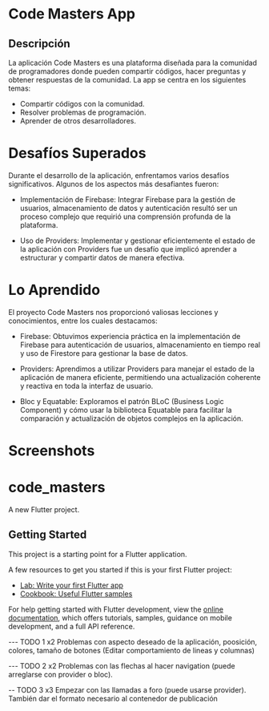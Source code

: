 # Code Masters App
## Descripción
La aplicación Code Masters es una plataforma diseñada para la comunidad de programadores donde pueden compartir códigos, hacer preguntas y obtener respuestas de la comunidad. La app se centra en los siguientes temas:

* Compartir códigos con la comunidad.
* Resolver problemas de programación.
* Aprender de otros desarrolladores.

# Desafíos Superados
Durante el desarrollo de la aplicación, enfrentamos varios desafíos significativos. Algunos de los aspectos más desafiantes fueron:

* Implementación de Firebase: Integrar Firebase para la gestión de usuarios, almacenamiento de datos y autenticación resultó ser un proceso complejo que requirió una comprensión profunda de la plataforma.

* Uso de Providers: Implementar y gestionar eficientemente el estado de la aplicación con Providers fue un desafío que implicó aprender a estructurar y compartir datos de manera efectiva.

# Lo Aprendido
El proyecto Code Masters nos proporcionó valiosas lecciones y conocimientos, entre los cuales destacamos:

* Firebase: Obtuvimos experiencia práctica en la implementación de Firebase para autenticación de usuarios, almacenamiento en tiempo real y uso de Firestore para gestionar la base de datos.

* Providers: Aprendimos a utilizar Providers para manejar el estado de la aplicación de manera eficiente, permitiendo una actualización coherente y reactiva en toda la interfaz de usuario.

* Bloc y Equatable: Exploramos el patrón BLoC (Business Logic Component) y cómo usar la biblioteca Equatable para facilitar la comparación y actualización de objetos complejos en la aplicación.

# Screenshots


# code_masters

A new Flutter project.

## Getting Started

This project is a starting point for a Flutter application.

A few resources to get you started if this is your first Flutter project:

- [Lab: Write your first Flutter app](https://docs.flutter.dev/get-started/codelab)
- [Cookbook: Useful Flutter samples](https://docs.flutter.dev/cookbook)

For help getting started with Flutter development, view the
[online documentation](https://docs.flutter.dev/), which offers tutorials,
samples, guidance on mobile development, and a full API reference.


--- TODO 1 x2
    Problemas con aspecto deseado de la aplicación, poosición, colores, tamaño de botones
        (Editar comportamiento de lineas y columnas)

--- TODO 2 x2
    Problemas con las flechas al hacer navigation (puede arreglarse con provider o bloc).

-- TODO 3 x3 
    Empezar con las llamadas a foro (puede usarse provider). También dar el formato 
        necesario al contenedor de publicación
